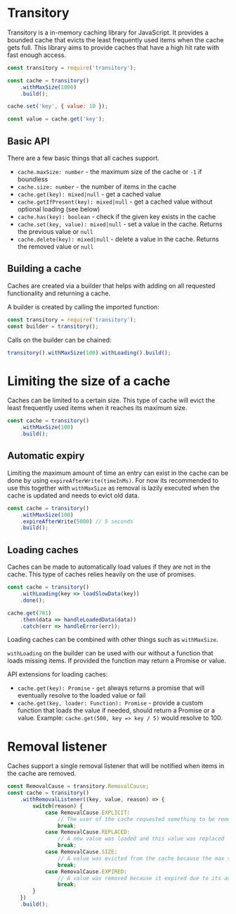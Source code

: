 # Transitory

Transitory is a in-memory caching library for JavaScript. It provides a
bounded cache that evicts the least frequently used items when the cache gets
full. This library aims to provide caches that have a high hit rate with
fast enough access.

```javascript
const transitory = require('transitory');

const cache = transitory()
	.withMaxSize(1000)
	.build();

cache.set('key', { value: 10 });

const value = cache.get('key');
```

## Basic API

There are a few basic things that all caches support.

* `cache.maxSize: number` - the maximum size of the cache or `-1` if boundless
* `cache.size: number` - the number of items in the cache
* `cache.get(key): mixed|null` - get a cached value
* `cache.getIfPresent(key): mixed|null` - get a cached value without optional loading (see below)
* `cache.has(key): boolean` - check if the given key exists in the cache
* `cache.set(key, value): mixed|null` - set a value in the cache. Returns the previous value or `null`
* `cache.delete(key): mixed|null` - delete a value in the cache. Returns the removed value or `null`

## Building a cache

Caches are created via a builder that helps with adding on all requested
functionality and returning a cache.

A builder is created by calling the imported function:

```javascript
const transitory = require('transitory');
const builder = transitory();
```

Calls on the builder can be chained:

```javascript
transitory().withMaxSize(100).withLoading().build();
```

# Limiting the size of a cache

Caches can be limited to a certain size. This type of cache will evict the
least frequently used items when it reaches its maximum size.

```javascript
const cache = transitory()
	.withMaxSize(100)
	.build();
```

## Automatic expiry

Limiting the maximum amount of time an entry can exist in the cache can be done
by using `expireAfterWrite(timeInMs)`. For now its recommended to use this
together with `withMaxSize` as removal is lazily executed when the cache is
updated and needs to evict old data.

```javascript
const cache = transitory()
	.withMaxSize(100)
	.expireAfterWrite(5000) // 5 seconds
	.build();
```

## Loading caches

Caches can be made to automatically load values if they are not in the cache.
This type of caches relies heavily on the use of promises.

```javascript
const cache = transitory()
	.withLoading(key => loadSlowData(key))
	.done();

cache.get(781)
	.then(data => handleLoadedData(data))
	.catch(err => handleError(err));
```

Loading caches can be combined with other things such as `withMaxSize`.

`withLoading` on the builder can be used with our without a function that loads
missing items. If provided the function may return a Promise or value.

API extensions for loading caches:

* `cache.get(key): Promise` - `get` always returns a promise that will eventually resolve to the loaded value or fail
* `cache.get(key, loader: Function): Promise` - provide a custom function that loads the value if needed, should return a Promise or a value. Example: `cache.get(500, key => key / 5)` would resolve to 100.

# Removal listener

Caches support a single removal listener that will be notified when items in
the cache are removed.

```javascript
const RemovalCause = transitory.RemovalCause;
const cache = transitory()
	.withRemovalListener((key, value, reason) => {
		switch(reason) {
			case RemovalCause.EXPLICIT:
				// The user of the cache requested something to be removed
				break;
			case RemovalCause.REPLACED:
				// A new value was loaded and this value was replaced
				break;
			case RemovalCause.SIZE:
				// A value was evicted from the cache because the max size has been reached
				break;
			case RemovalCause.EXPIRED:
				// A value was removed because it expired due to its autoSuggest
				break;
		}
	})
	.build();
```
